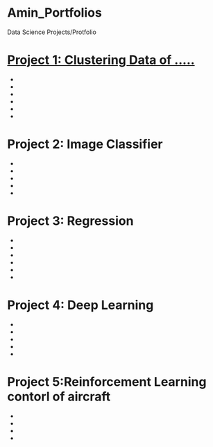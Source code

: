 # Amin_Portfolios
Data Science Projects/Protfolio

# [Project 1: Clustering Data of .....](https://github.com/aminrbspace/Amin_Portfolios)
- 
-
-
-
-
-
# Project 2: Image Classifier
-
-
-
-
-
# Project 3: Regression
-
-
-
-
-
-
# Project 4: Deep Learning
-
-
-
-
-
# Project 5:Reinforcement Learning contorl of aircraft
-
-
-
-
